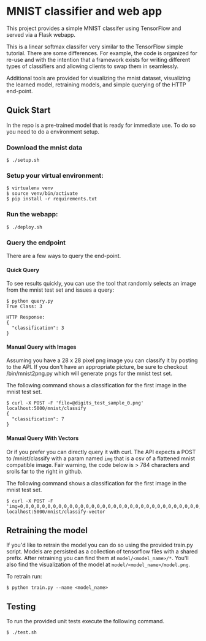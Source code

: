 # MNIST classifier and web app

This project provides a simple MNIST classifer using TensorFlow and served via a
Flask webapp.

This is a linear softmax classifer very similar to the TensorFlow simple tutorial.  There are some
differences.  For example, the code is organized for re-use and with the intention that a framework
exists for writing different types of classifiers and allowing clients to swap them in seamlessly.

Additional tools are provided for visualizing the mnist dataset, visualizing the learned model, retraining
models, and simple querying of the HTTP end-point.

## Quick Start
In the repo is a pre-trained model that is ready for immediate use.  To do so you need to do a environment setup.

### Download the mnist data
```shell
$ ./setup.sh
```

### Setup your virtual environment:
```shell
$ virtualenv venv
$ source venv/bin/activate
$ pip install -r requirements.txt
```

### Run the webapp:
```shell
$ ./deploy.sh
```

### Query the endpoint

There are a few ways to query the end-point.  

#### Quick Query

To see results quickly, you can use the tool that randomly selects an image from the mnist test set and issues a query:
```shell
$ python query.py 
True Class: 3

HTTP Response:
{
  "classification": 3
}
```

#### Manual Query with Images

Assuming you have a 28 x 28 pixel png image you can classify it by posting to the API.  If you don't have an appropriate picture,
be sure to checkout /bin/mnist2png.py which will generate pngs for the mnist test set.

The following command shows a classification for the first image in the mnist test set.
```shell
$ curl -X POST -F 'file=@digits_test_sample_0.png' localhost:5000/mnist/classify
{
  "classification": 7
}
```


#### Manual Query With Vectors

Or if you prefer you can directly query it with curl.  The API expects 
a POST to /mnist/classify with a param named `img` that is a csv of a flattened mnist compatible
image.  Fair warning, the code below is > 784 characters and srolls far to the right in github.

The following command shows a classification for the first image in the mnist test set.

```shell
$ curl -X POST -F 'img=0,0,0,0,0,0,0,0,0,0,0,0,0,0,0,0,0,0,0,0,0,0,0,0,0,0,0,0,0,0,0,0,0,0,0,0,0,0,0,0,0,0,0,0,0,0,0,0,0,0,0,0,0,0,0,0,0,0,0,0,0,0,0,0,0,0,0,0,0,0,0,0,0,0,0,0,0,0,0,0,0,0,0,0,0,0,0,0,0,0,0,0,0,0,0,0,0,0,0,0,0,0,0,0,0,0,0,0,0,0,0,0,0,0,0,0,0,0,0,0,0,0,0,0,0,0,0,0,0,0,0,0,0,0,0,0,0,0,0,0,0,0,0,0,0,0,0,0,0,0,0,0,0,0,0,0,0,0,0,0,0,0,0,0,0,0,0,0,0,0,0,0,0,0,0,0,0,0,0,0,0,0,0,0,0,0,0,0,0,0,0,0,0,0,0,0,0,0,0,0,0,0,84,185,159,151,60,36,0,0,0,0,0,0,0,0,0,0,0,0,0,0,0,0,0,0,0,0,0,0,222,254,254,254,254,241,198,198,198,198,198,198,198,198,170,52,0,0,0,0,0,0,0,0,0,0,0,0,67,114,72,114,163,227,254,225,254,254,254,250,229,254,254,140,0,0,0,0,0,0,0,0,0,0,0,0,0,0,0,0,0,17,66,14,67,67,67,59,21,236,254,106,0,0,0,0,0,0,0,0,0,0,0,0,0,0,0,0,0,0,0,0,0,0,0,0,83,253,209,18,0,0,0,0,0,0,0,0,0,0,0,0,0,0,0,0,0,0,0,0,0,0,0,22,233,255,83,0,0,0,0,0,0,0,0,0,0,0,0,0,0,0,0,0,0,0,0,0,0,0,0,129,254,238,44,0,0,0,0,0,0,0,0,0,0,0,0,0,0,0,0,0,0,0,0,0,0,0,59,249,254,62,0,0,0,0,0,0,0,0,0,0,0,0,0,0,0,0,0,0,0,0,0,0,0,0,133,254,187,5,0,0,0,0,0,0,0,0,0,0,0,0,0,0,0,0,0,0,0,0,0,0,0,9,205,248,58,0,0,0,0,0,0,0,0,0,0,0,0,0,0,0,0,0,0,0,0,0,0,0,0,126,254,182,0,0,0,0,0,0,0,0,0,0,0,0,0,0,0,0,0,0,0,0,0,0,0,0,75,251,240,57,0,0,0,0,0,0,0,0,0,0,0,0,0,0,0,0,0,0,0,0,0,0,0,19,221,254,166,0,0,0,0,0,0,0,0,0,0,0,0,0,0,0,0,0,0,0,0,0,0,0,3,203,254,219,35,0,0,0,0,0,0,0,0,0,0,0,0,0,0,0,0,0,0,0,0,0,0,0,38,254,254,77,0,0,0,0,0,0,0,0,0,0,0,0,0,0,0,0,0,0,0,0,0,0,0,31,224,254,115,1,0,0,0,0,0,0,0,0,0,0,0,0,0,0,0,0,0,0,0,0,0,0,0,133,254,254,52,0,0,0,0,0,0,0,0,0,0,0,0,0,0,0,0,0,0,0,0,0,0,0,61,242,254,254,52,0,0,0,0,0,0,0,0,0,0,0,0,0,0,0,0,0,0,0,0,0,0,0,121,254,254,219,40,0,0,0,0,0,0,0,0,0,0,0,0,0,0,0,0,0,0,0,0,0,0,0,121,254,207,18,0,0,0,0,0,0,0,0,0,0,0,0,0,0,0,0,0,0,0,0,0,0,0,0,0,0,0,0,0,0,0,0,0,0,0,0,0,0,0,0,0,0' localhost:5000/mnist/classify-vector
```

## Retraining the model
If you'd like to retrain the model you can do so using the provided train.py script.  Models are persisted as a collection 
of tensorflow files with a shared prefix.  After retraining you can find them at `model/<model_name>/*`.  You'll also 
find the visualization of the model at `model/<model_name>/model.png`.

To retrain run:
```shell
$ python train.py --name <model_name>
```

## Testing

To run the provided unit tests execute the following command.
```shell
$ ./test.sh
```
